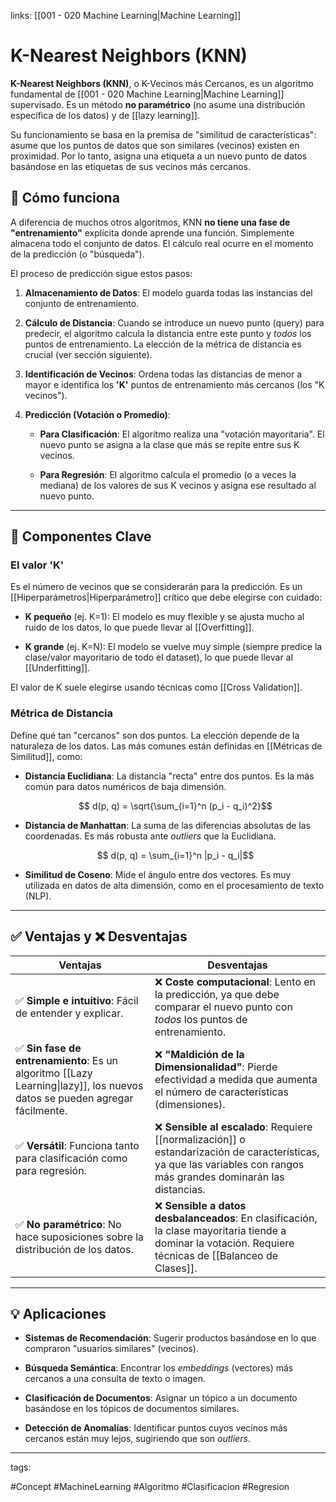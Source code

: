 links: [[001 - 020 Machine Learning|Machine Learning]]


# K-Nearest Neighbors (KNN)

**K-Nearest Neighbors (KNN)**, o K-Vecinos más Cercanos, es un algoritmo fundamental de [[001 - 020 Machine Learning|Machine Learning]] supervisado. Es un método **no paramétrico** (no asume una distribución específica de los datos) y de [[lazy learning]].

Su funcionamiento se basa en la premisa de "similitud de características": asume que los puntos de datos que son similares (vecinos) existen en proximidad. Por lo tanto, asigna una etiqueta a un nuevo punto de datos basándose en las etiquetas de sus vecinos más cercanos.

## 📌 Cómo funciona

A diferencia de muchos otros algoritmos, KNN **no tiene una fase de "entrenamiento"** explícita donde aprende una función. Simplemente almacena todo el conjunto de datos. El cálculo real ocurre en el momento de la predicción (o "búsqueda").

El proceso de predicción sigue estos pasos:

1. **Almacenamiento de Datos**: El modelo guarda todas las instancias del conjunto de entrenamiento.
    
2. **Cálculo de Distancia**: Cuando se introduce un nuevo punto (query) para predecir, el algoritmo calcula la distancia entre este punto y _todos_ los puntos de entrenamiento. La elección de la métrica de distancia es crucial (ver sección siguiente).
    
3. **Identificación de Vecinos**: Ordena todas las distancias de menor a mayor e identifica los **'K'** puntos de entrenamiento más cercanos (los "K vecinos").
    
4. **Predicción (Votación o Promedio)**:
    
    - **Para Clasificación**: El algoritmo realiza una "votación mayoritaria". El nuevo punto se asigna a la clase que más se repite entre sus K vecinos.
        
    - **Para Regresión**: El algoritmo calcula el promedio (o a veces la mediana) de los valores de sus K vecinos y asigna ese resultado al nuevo punto.
        

---

## 🔑 Componentes Clave

### El valor 'K'

Es el número de vecinos que se considerarán para la predicción. Es un [[Hiperparámetros|Hiperparámetro]] crítico que debe elegirse con cuidado:

- **K pequeño** (ej. K=1): El modelo es muy flexible y se ajusta mucho al ruido de los datos, lo que puede llevar al [[Overfitting]].
    
- **K grande** (ej. K=N): El modelo se vuelve muy simple (siempre predice la clase/valor mayoritario de todo el dataset), lo que puede llevar al [[Underfitting]].
    

El valor de K suele elegirse usando técnicas como [[Cross Validation]].

### Métrica de Distancia

Define qué tan "cercanos" son dos puntos. La elección depende de la naturaleza de los datos. Las más comunes están definidas en [[Métricas de Similitud]], como:

- **Distancia Euclidiana**: La distancia "recta" entre dos puntos. Es la más común para datos numéricos de baja dimensión.
    
    $$ d(p, q) = \sqrt{\sum_{i=1}^n (p_i - q_i)^2}$$
    
- **Distancia de Manhattan**: La suma de las diferencias absolutas de las coordenadas. Es más robusta ante _outliers_ que la Euclidiana.
    
    $$ d(p, q) = \sum_{i=1}^n |p_i - q_i|$$
    
- **Similitud de Coseno**: Mide el ángulo entre dos vectores. Es muy utilizada en datos de alta dimensión, como en el procesamiento de texto (NLP).
    

---

## ✅ Ventajas y ❌ Desventajas

| **Ventajas**                                                                                                             |**Desventajas**|
| ------------------------------------------------------------------------------------------------------------------------ | ------------------------------------------------------------------------------------------------------------------------------------------------------------------ |
| ✅ **Simple e intuitivo**: Fácil de entender y explicar.                                                                  |❌ **Coste computacional**: Lento en la predicción, ya que debe comparar el nuevo punto con _todos_ los puntos de entrenamiento.|
| ✅ **Sin fase de entrenamiento**: Es un algoritmo [[Lazy Learning\|lazy]], los nuevos datos se pueden agregar fácilmente. |❌ **"Maldición de la Dimensionalidad"**: Pierde efectividad a medida que aumenta el número de características (dimensiones).|
| ✅ **Versátil**: Funciona tanto para clasificación como para regresión.                                                   |❌ **Sensible al escalado**: Requiere [[normalización]] o estandarización de características, ya que las variables con rangos más grandes dominarán las distancias.|
| ✅ **No paramétrico**: No hace suposiciones sobre la distribución de los datos.                                           |❌ **Sensible a datos desbalanceados**: En clasificación, la clase mayoritaria tiende a dominar la votación. Requiere técnicas de [[Balanceo de Clases]].|

---

## 💡 Aplicaciones

- **Sistemas de Recomendación**: Sugerir productos basándose en lo que compraron "usuarios similares" (vecinos).
    
- **Búsqueda Semántica**: Encontrar los _embeddings_ (vectores) más cercanos a una consulta de texto o imagen.
    
- **Clasificación de Documentos**: Asignar un tópico a un documento basándose en los tópicos de documentos similares.
    
- **Detección de Anomalías**: Identificar puntos cuyos vecinos más cercanos están muy lejos, sugiriendo que son _outliers_.
    

---

tags:

#Concept #MachineLearning #Algoritmo #Clasificacion #Regresion